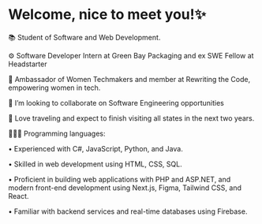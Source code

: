 #  Welcome, nice to meet you!✨

📚 Student of Software and Web Development.

⚙️ Software Developer Intern at Green Bay Packaging and ex SWE Fellow at Headstarter

👾 Ambassador of Women Techmakers and member at Rewriting the Code, empowering women in tech.

🤝 I’m looking to collaborate on Software Engineering opportunities

🛫 Love traveling and expect to finish visiting all states in the next two years.

👩🏽‍💻 Programming languages:

• Experienced with C#, JavaScript, Python, and Java.

• Skilled in web development using HTML, CSS, SQL.

• Proficient in building web applications with PHP and ASP.NET, and modern front-end development using Next.js, Figma, Tailwind CSS, and React.

• Familiar with backend services and real-time databases using Firebase.

